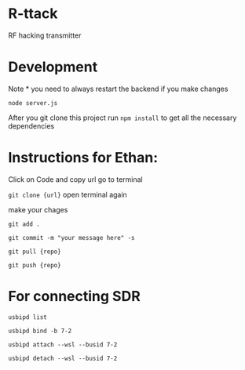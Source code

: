 # R-ttack
RF hacking transmitter

# Development
Note * you need to always restart the backend if you make changes

`node server.js`

After you git clone this project run `npm install` to get all the necessary dependencies

# Instructions for Ethan:

Click on Code and copy url
go to terminal 

`git clone {url}`
open terminal again

make your chages

`git add .`

`git commit -m "your message here" -s`

`git pull {repo}`

`git push {repo}`

# For connecting SDR

`usbipd list`

`usbipd bind -b 7-2`

`usbipd attach --wsl --busid 7-2`

`usbipd detach --wsl --busid 7-2`
